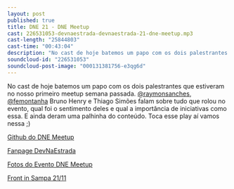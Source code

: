 ```yaml
---
layout: post
published: true
title: DNE 21 - DNE Meetup
cast: 226531053-devnaestrada-devnaestrada-21-dne-meetup.mp3
cast-length: "25844803"
cast-time: "00:43:04"
description: "No cast de hoje batemos um papo com os dois palestrantes que estiveram no nosso primeiro meetup semana passada. @raymonsanches, @femontanha, Bruno Henry e Thiago Simões falam sobre tudo que rolou no evento, qual foi o sentimento deles e qual a importância de iniciativas como essa. E ainda deram uma palhinha do conteúdo. Toca esse play aí vamos nessa ;)"
soundcloud-id: "226531053"
soundcloud-post-image: "000131381756-e3qg6d"
---
```


No cast de hoje batemos um papo com os dois palestrantes que estiveram no nosso primeiro meetup semana passada. [@raymonsanches](http://twitter.com/raymonsanches), [@femontanha](http://twitter.com/femontanha) Bruno Henry e Thiago Simões falam sobre tudo que rolou no evento, qual foi o sentimento deles e qual a importância de iniciativas como essa. E ainda deram uma palhinha do conteúdo. Toca esse play aí vamos nessa ;)

[Github do DNE Meetup](https://github.com/devnaestrada/dne-meetup/)

[Fanpage DevNaEstrada](https://www.facebook.com/devnaestrada)

[Fotos do Evento DNE Meetup](https://www.facebook.com/media/set/?set=a.1618110678456470.1073741830.1575195639414641)

[Front in Sampa 21/11](http://frontinsampa.com.br/)
